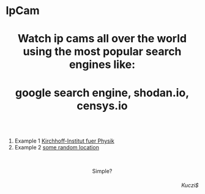 # IpCam

<h1 text align = "center">Watch ip cams all over the world using the most popular search engines like: </h1>

<h1 text align = "center">google search engine, shodan.io, censys.io </h1>

</br></br>
1. Example 1 <a href="http://pendelcam.kip.uni-heidelberg.de/view/viewer_index.shtml?id=100172">Kirchhoff-Institut fuer Physik</a> </br> 
2. Example 2 <a href="http://88.131.30.164/#view">some random location</a> </br> 

</br>

<p text align = "center">Simple? </p>

<h6 text align = "right">Kuczi$</h6>
